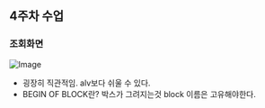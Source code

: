## 4주차 수업


### 조회화면

![Image](https://github.com/user-attachments/assets/96237d48-c671-4a9e-b596-ec8d39f69e22)

- 굉장히 직관적임. alv보다 쉬울 수 있다.
- BEGIN OF BLOCK란? 박스가 그려지는것 block 이름은 고유해야한다.


  
